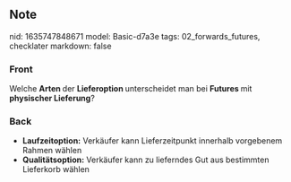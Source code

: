 ## Note
nid: 1635747848671
model: Basic-d7a3e
tags: 02_forwards_futures, checklater
markdown: false

### Front
Welche <b>Arten </b>der <b>Lieferoption </b>unterscheidet man bei <b>Futures </b>mit <b>physischer Lieferung</b>?

### Back
<ul><li><strong>Laufzeitoption:</strong> Verkäufer kann Lieferzeitpunkt innerhalb vorgebenem Rahmen wählen</li><li><strong>Qualitätsoption:</strong> Verkäufer kann zu lieferndes Gut aus bestimmten Lieferkorb wählen</li></ul>
